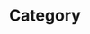 ---
title: "Category"
layout: categories
permalink: /categories/
author_profile: true
sidebar_main: true
sidebar:
  nav: "sidebar-category"
---